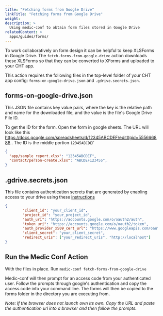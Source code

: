```yaml
---
title: "Fetching forms from Google Drive"
linkTitle: "Fetching forms from Google Drive"
weight: 
description: >
  Using medic-conf to obtain form files stored in Google Drive
relatedContent: >
  apps/guides/forms/
---
```



To work collaboratively on form design it can be helpful to keep XLSForms in Google Drive. The `fetch-forms-from-google-drive` action downloads these XLSForms so that they can be converted to XForms and uploaded to your CHT app. 

This action requires the following files in the top-level folder of your CHT app config: `forms-on-google-drive.json` and  `.gdrive.secrets.json`. 



## forms-on-google-drive.json 

This JSON file contains key value pairs, where the key is the relative path and name for the downloaded file, and the value is the file's Google Drive File ID. 

To get the ID for the form. Open the form in google sheets. The URL will look like this https://docs.google.com/spreadsheets/d/12345ABCDEF/edit#gid=555666888 . The ID is the middle portion `12345ABCDEF`

```json
{
  "app/sample_report.xlsx": "12345ABCDEF",
  "contact/person-create.xlsx": "ABCDEF123456",
}
```

## .gdrive.secrets.json

This file contains authentication secrets that are generated by enabling access to your drive using these [instructions](https://developers.google.com/drive/api/v3/about-auth)



```json
{
		"client_id": "your_client_id",
		"project_id": "your_project_id",
		"auth_uri": "https://accounts.google.com/o/oauth2/auth",
		"token_uri": "https://accounts.google.com/o/oauth2/token",
		"auth_provider_x509_cert_url": "https://www.googleapis.com/oauth2/v1/certs",
		"client_secret": "your_client_secret",
		"redirect_uris": ["your_redirect_uris", "http://localhost"]
}
```

## Run the Medic Conf Action

With the files in place. Run `medic-conf fetch-forms-from-google-drive`

Medic-conf will then prompt for an access code from your authenticated user. Follow the prompts through google's authentication and copy the access code into your command line. The forms will then be copied to the forms folder in the directory you are executing from. 

*Note: If the browser does not launch own its own. Copy the URL and paste the authentication url into a browser and then follow the prompts.*
